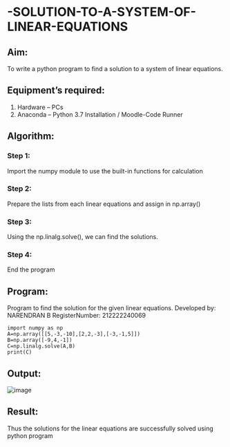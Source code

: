 # -SOLUTION-TO-A-SYSTEM-OF-LINEAR-EQUATIONS
## Aim:
To write a python program to find a solution to a system of linear equations.
## Equipment’s required:
1. 	Hardware – PCs
2. 	Anaconda – Python 3.7 Installation / Moodle-Code Runner
## Algorithm:
### Step 1: 
Import the numpy module to use the built-in functions for calculation
### Step 2: 
Prepare the lists from each linear equations and assign in np.array()
### Step 3: 
Using the np.linalg.solve(), we can find the solutions.
### Step 4: 
End the program
## Program:
Program to find the solution for the given linear equations.
Developed by: NARENDRAN B
RegisterNumber: 212222240069
```
import numpy as np
A=np.array([[5,-3,-10],[2,2,-3],[-3,-1,5]])
B=np.array([-9,4,-1])
C=np.linalg.solve(A,B)
print(C)
``` 

## Output:
![image](https://github.com/naren2704/-SOLUTION-TO-A-SYSTEM-OF-LINEAR-EQUATIONS/assets/118706984/dc11b502-26a1-4c87-a16f-23468118251f)

## Result: 
Thus the solutions for the linear equations are successfully solved using python program

